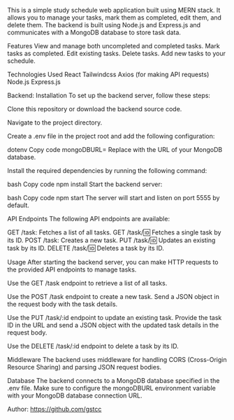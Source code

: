  This is a simple study schedule web application built using MERN stack. It allows you to manage your tasks, mark them as completed, edit them, and delete them. The backend is built using Node.js and Express.js and communicates with a MongoDB database to store task data.

Features
View and manage both uncompleted and completed tasks.
Mark tasks as completed.
Edit existing tasks.
Delete tasks.
Add new tasks to your schedule.

Technologies Used
React
Tailwindcss
Axios (for making API requests)
Node.js
Express.js

Backend:
Installation
To set up the backend server, follow these steps:

Clone this repository or download the backend source code.

Navigate to the project directory.

Create a .env file in the project root and add the following configuration:

dotenv
Copy code
mongoDBURL=<your-mongodb-url>
Replace <your-mongodb-url> with the URL of your MongoDB database.

Install the required dependencies by running the following command:

bash
Copy code
npm install
Start the backend server:

bash
Copy code
npm start
The server will start and listen on port 5555 by default.

API Endpoints
The following API endpoints are available:

GET /task: Fetches a list of all tasks.
GET /task/:id: Fetches a single task by its ID.
POST /task: Creates a new task.
PUT /task/:id: Updates an existing task by its ID.
DELETE /task/:id: Deletes a task by its ID.

Usage
After starting the backend server, you can make HTTP requests to the provided API endpoints to manage tasks.

Use the GET /task endpoint to retrieve a list of all tasks.

Use the POST /task endpoint to create a new task. Send a JSON object in the request body with the task details.

Use the PUT /task/:id endpoint to update an existing task. Provide the task ID in the URL and send a JSON object with the updated task details in the request body.

Use the DELETE /task/:id endpoint to delete a task by its ID.

Middleware
The backend uses middleware for handling CORS (Cross-Origin Resource Sharing) and parsing JSON request bodies.

Database
The backend connects to a MongoDB database specified in the .env file. Make sure to configure the mongoDBURL environment variable with your MongoDB database connection URL.

Author:
https://github.com/gstcc
